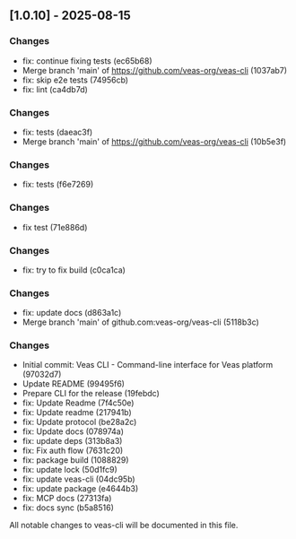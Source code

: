 ## [1.0.10] - 2025-08-15

### Changes

- fix: continue fixing tests (ec65b68)
- Merge branch 'main' of https://github.com/veas-org/veas-cli (1037ab7)
- fix: skip e2e tests (74956cb)
- fix: lint (ca4db7d)


### Changes

- fix: tests (daeac3f)
- Merge branch 'main' of https://github.com/veas-org/veas-cli (10b5e3f)


### Changes

- fix: tests (f6e7269)


### Changes

- fix test (71e886d)


### Changes

- fix: try to fix build (c0ca1ca)


### Changes

- fix: update docs (d863a1c)
- Merge branch 'main' of github.com:veas-org/veas-cli (5118b3c)


### Changes

- Initial commit: Veas CLI - Command-line interface for Veas platform (97032d7)
- Update README (99495f6)
- Prepare CLI for the release (19febdc)
- fix: Update Readme (7f4c50e)
- fix: Update readme (217941b)
- fix: Update protocol (be28a2c)
- fix: Update docs (078974a)
- fix: update deps (313b8a3)
- fix: Fix auth flow (7631c20)
- fix: package build (1088829)
- fix: update lock (50d1fc9)
- fix: update veas-cli (04dc95b)
- fix: update package (e4644b3)
- fix: MCP docs (27313fa)
- fix: docs sync (b5a8516)


All notable changes to veas-cli will be documented in this file.

